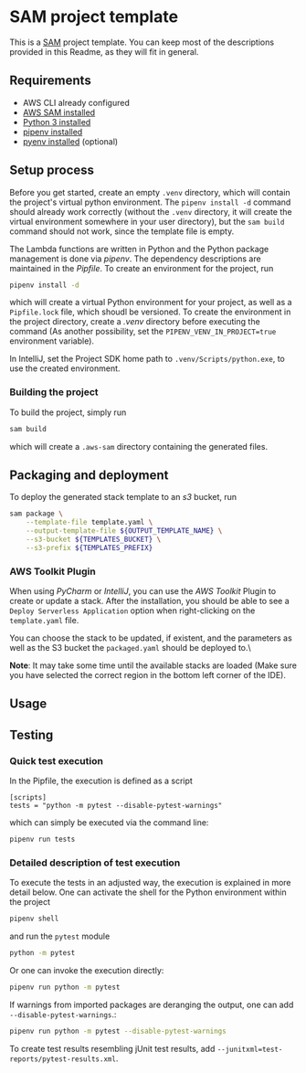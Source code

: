 # SAM project template

This is a [SAM](https://docs.aws.amazon.com/serverless-application-model/latest/developerguide/what-is-sam.html) project template.
You can keep most of the descriptions provided in this Readme, as they will fit in general.

## Requirements

* AWS CLI already configured
* [AWS SAM installed](https://docs.aws.amazon.com/serverless-application-model/latest/developerguide/serverless-sam-cli-install.html)
* [Python 3 installed](https://www.python.org/downloads/)
* [pipenv installed](https://pipenv.readthedocs.io/en/latest/)
* [pyenv installed](https://github.com/pyenv/pyenv-installer) (optional)

## Setup process

Before you get started, create an empty `.venv` directory, which will contain the project's virtual python environment.
The `pipenv install -d` command should already work correctly (without the `.venv` directory, it will create the virtual environment somewhere
in your user directory), but the `sam build` command should not work, since the template file is empty.

The Lambda functions are written in Python and the Python package management is done via *pipenv*.
The dependency descriptions are maintained in the *Pipfile*.
To create an environment for the project, run
```bash
pipenv install -d
```
which will create a virtual Python environment for your project, as well as a `Pipfile.lock` file, which
shoudl be versioned.
To create the environment in the project directory, create a *.venv* directory before executing the command
(As another possibility, set the `PIPENV_VENV_IN_PROJECT=true` environment variable).

In IntelliJ, set the Project SDK home path to `.venv/Scripts/python.exe`, to use the created environment.


### Building the project

To build the project, simply run
```bash
sam build
```
which will create a `.aws-sam` directory containing the generated files.

## Packaging and deployment

To deploy the generated stack template to an *s3* bucket, run

```bash
sam package \
    --template-file template.yaml \
    --output-template-file ${OUTPUT_TEMPLATE_NAME} \
    --s3-bucket ${TEMPLATES_BUCKET} \
    --s3-prefix ${TEMPLATES_PREFIX}
```

### AWS Toolkit Plugin

When using *PyCharm* or *IntelliJ*, you can use the *AWS Toolkit* Plugin to
create or update a stack. After the installation, you should be able to see a
`Deploy Serverless Application` option when right-clicking on the `template.yaml` file.

You can choose the stack to be updated, if existent, and the parameters as well as the 
S3 bucket the `packaged.yaml` should be deployed to.\

**Note**: It may take some time until the available stacks are loaded
(Make sure you have selected the correct region in the bottom left corner of the IDE).

## Usage



## Testing

### Quick test execution

In the Pipfile, the execution is defined as a script
```
[scripts]
tests = "python -m pytest --disable-pytest-warnings"
``` 
which can simply be executed via the command line:
```bash
pipenv run tests
```

### Detailed description of test execution

To execute the tests in an adjusted way, the execution is explained in more detail below. 
One can activate the shell for the Python environment within the project
```bash
pipenv shell
```
and run the `pytest` module
```bash
python -m pytest
```
Or one can invoke the execution directly:
```bash
pipenv run python -m pytest
```
If warnings from imported packages are deranging the output, one can add `--disable-pytest-warnings`.:
```bash
pipenv run python -m pytest --disable-pytest-warnings
```
To create test results resembling jUnit test results, add `--junitxml=test-reports/pytest-results.xml`.
